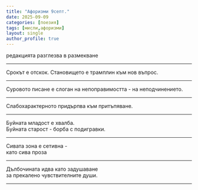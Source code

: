 ```yaml
---
title: "Афоризми 9септ."
date: 2025-09-09
categories: [поезия]
tags: [мисли,афоризми]
layout: single
author_profile: true
---
```

<div class="poem3">

редакцията разглезва в размекване
<br/> <hr/>

Срокът е отскок. Становището е трамплин към нов въпрос.
<br/> <hr/>

Суровото писане е слоган на непоправимостта - на неподчинението.
<br/> <hr/>
Слабохарактерното придърпва към притъпяване.
<br/> <hr/>
Буйната младост е хвалба.<br/>
Буйната старост - борба с подигравки.
<br/> <hr/>
Сивата зона е сетивна - <br/>
като сива проза
<br/> <hr/>

Дълбочината идва като задушаване <br/>
за прекалено чувствителните души.
<br/> <hr/>

</div>